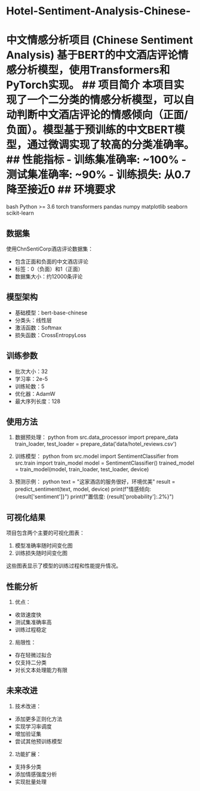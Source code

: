 # Hotel-Sentiment-Analysis-Chinese-
# 中文情感分析项目 (Chinese Sentiment Analysis)  基于BERT的中文酒店评论情感分析模型，使用Transformers和PyTorch实现。  ## 项目简介  本项目实现了一个二分类的情感分析模型，可以自动判断中文酒店评论的情感倾向（正面/负面）。模型基于预训练的中文BERT模型，通过微调实现了较高的分类准确率。  ## 性能指标  - 训练集准确率: ~100% - 测试集准确率: ~90% - 训练损失: 从0.7降至接近0  ## 环境要求
bash
Python >= 3.6
torch
transformers
pandas
numpy
matplotlib
seaborn
scikit-learn

## 数据集

使用ChnSentiCorp酒店评论数据集：
- 包含正面和负面的中文酒店评论
- 标签：0（负面）和1（正面）
- 数据集大小：约12000条评论

## 模型架构

- 基础模型：bert-base-chinese
- 分类头：线性层
- 激活函数：Softmax
- 损失函数：CrossEntropyLoss

## 训练参数

- 批次大小：32
- 学习率：2e-5
- 训练轮数：5
- 优化器：AdamW
- 最大序列长度：128

## 使用方法

1. 数据预处理：
python
from src.data_processor import prepare_data
train_loader, test_loader = prepare_data('data/hotel_reviews.csv')

2. 训练模型：
python
from src.model import SentimentClassifier
from src.train import train_model
model = SentimentClassifier()
trained_model = train_model(model, train_loader, test_loader, device)

3. 预测示例：
python
text = "这家酒店的服务很好，环境优美"
result = predict_sentiment(text, model, device)
print(f"情感倾向: {result['sentiment']}")
print(f"置信度: {result['probability']:.2%}")


## 可视化结果

项目包含两个主要的可视化图表：
1. 模型准确率随时间变化图
2. 训练损失随时间变化图

这些图表显示了模型的训练过程和性能提升情况。

## 性能分析

1. 优点：
- 收敛速度快
- 测试集准确率高
- 训练过程稳定

2. 局限性：
- 存在轻微过拟合
- 仅支持二分类
- 对长文本处理能力有限

## 未来改进

1. 技术改进：
- 添加更多正则化方法
- 实现学习率调度
- 增加验证集
- 尝试其他预训练模型

2. 功能扩展：
- 支持多分类
- 添加情感强度分析
- 实现批量处理
  

